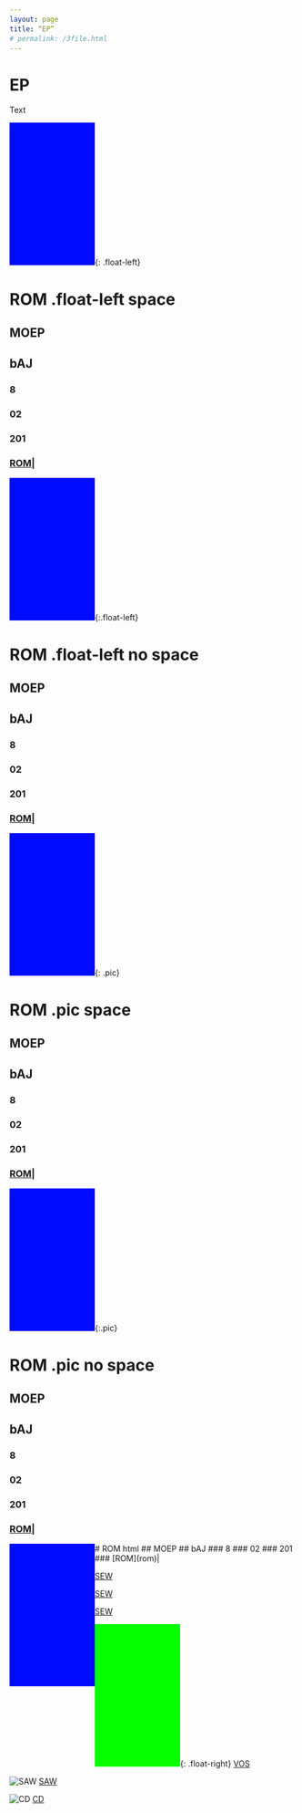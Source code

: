 ```yaml
---
layout: page
title: “EP”
# permalink: /3file.html
---
```


<style>
 
@media (max-width: 768px) {
  .pic {
    float: none;
  }
}

@media (min-width: 769px) {
  .pic {
    float: left;
  }
}
</style>

# EP
Text

![SEW](/pix/150b.jpg){: .float-left}
# ROM .float-left space
## MOEP
## bAJ
### 8 
### 02 
### 201 
### [ROM](rom)|

![SEW](/pix/150b.jpg){:.float-left}
# ROM .float-left no space
## MOEP
## bAJ
### 8 
### 02 
### 201 
### [ROM](rom)|

![SEW](/pix/150b.jpg){: .pic}
# ROM .pic space
## MOEP
## bAJ
### 8 
### 02 
### 201 
### [ROM](rom)|

![SEW](/pix/150b.jpg){:.pic}
# ROM .pic no space
## MOEP
## bAJ
### 8 
### 02 
### 201 
### [ROM](rom)|

<img src="/pix/150b.jpg" alt="img" class=pic>
# ROM html
## MOEP
## bAJ
### 8 
### 02 
### 201 
### [ROM](rom)|

[SEW](sew)

[SEW](sew)

[SEW](sew)

![VOS](/pix/150g.jpg){: .float-right}
[VOS](vos)

![SAW](/pix/saw.png) [SAW](saw)

![CD](/pix/cd.png) [CD](cd)

<!-- p>Testing links:
  <a href="3file.html">3file</a>
  <a href="file3.html">file3.html</a>
  <a href="file4.html">file4.html</a>
  <a href="file4.md">file4.md</a>
</p -->
